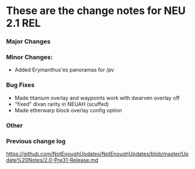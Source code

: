 # These are the change notes for NEU 2.1 REL

### **Major Changes**

### **Minor Changes:**
- Added Erymanthus'es panoramas for /pv
### **Bug Fixes**
- Made titanium overlay and waypoints work with dwarven overlay off
- "fixed" divan rarity in NEUAH (scuffed)
- Made etherwarp block overlay config option
### **Other**

### **Previous change log**
https://github.com/NotEnoughUpdates/NotEnoughUpdates/blob/master/Update%20Notes/2.0-Pre31-Release.md